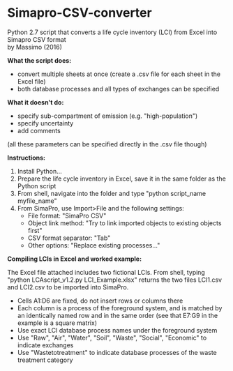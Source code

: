 # Simapro-CSV-converter
Python 2.7 script that converts a life cycle inventory (LCI) from Excel into Simapro CSV format  
by Massimo (2016)


**What the script does:**

* convert multiple sheets at once (create a .csv file for each sheet in the Excel file)
* both database processes and all types of exchanges can be specified


**What it doesn't do:**

* specify sub-compartment of emission (e.g. "high-population")
* specify uncertainty
* add comments

(all these parameters can be specified directly in the .csv file though)


**Instructions:**

1. Install Python...
2. Prepare the life cycle inventory in Excel, save it in the same folder as the Python script
3. From shell, navigate into the folder and type "python script_name myfile_name"
4. From SimaPro, use Import>File and the following settings: 
	* File format: "SimaPro CSV" 
	* Object link method: "Try to link imported objects to existing objects first"
	* CSV format separator: "Tab"
	* Other options: "Replace existing processes..."


**Compiling LCIs in Excel and worked example:**

The Excel file attached includes two fictional LCIs. 
From shell, typing "python LCAscript_v1.2.py LCI_Example.xlsx" returns the two files LCI1.csv and LCI2.csv to be imported into SimaPro.

* Cells A1:D6 are fixed, do not insert rows or columns there
* Each column is a process of the foreground system, and is matched by an identically named row and in the same order (see that E7:G9 in the example is a square matrix)
* Use exact LCI database process names under the foreground system
* Use "Raw", "Air", "Water", "Soil", "Waste", "Social", "Economic"  to indicate exchanges
* Use "Wastetotreatment" to indicate database processes of the waste treatment category
